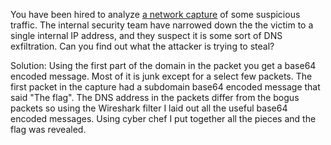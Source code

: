 You have been hired to analyze [a network capture](https://icc.metaproblems.com/253c5080c25262441207af0c68bafe51/ICU2.pcap) of some suspicious traffic. The internal security team have narrowed down the the victim to a single internal IP address, and they suspect it is some sort of DNS exfiltration. Can you find out what the attacker is trying to steal?

Solution:
Using the first part of the domain in the packet you get a base64 encoded message. Most of it is junk except for a select few packets. The first packet in the capture had a subdomain base64 encoded message that said "The flag". The DNS address in the packets differ from the bogus packets so using the Wireshark filter I laid out all the useful base64 encoded messages. Using cyber chef I put together all the pieces and the flag was revealed.